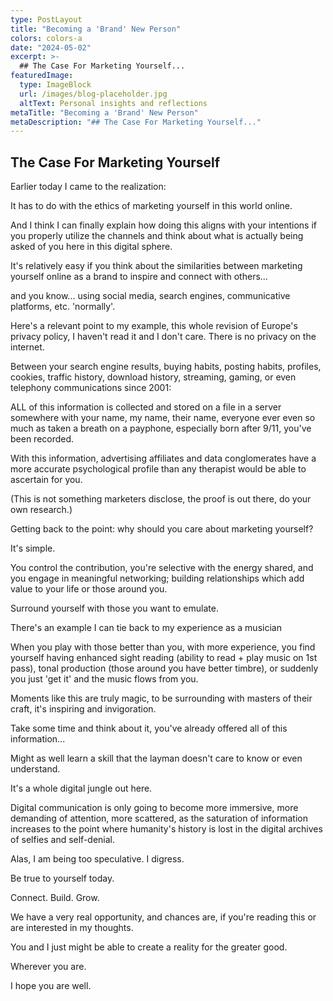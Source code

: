 ```yaml
---
type: PostLayout
title: "Becoming a 'Brand' New Person"
colors: colors-a
date: "2024-05-02"
excerpt: >-
  ## The Case For Marketing Yourself...
featuredImage:
  type: ImageBlock
  url: /images/blog-placeholder.jpg
  altText: Personal insights and reflections
metaTitle: "Becoming a 'Brand' New Person"
metaDescription: "## The Case For Marketing Yourself..."
---
```

## The Case For Marketing Yourself

Earlier today I came to the realization:

It has to do with the ethics of marketing yourself in this world online.

And I think I can finally explain how doing this aligns with your intentions if you properly utilize the channels and think about what is actually being asked of you here in this digital sphere.

It's relatively easy if you think about the similarities between marketing yourself online as a brand to inspire and connect with others...

and you know... using social media, search engines, communicative platforms, etc. 'normally'.

Here's a relevant point to my example, this whole revision of Europe's privacy policy, I haven't read it and I don't care. There is no privacy on the internet.

Between your search engine results, buying habits, posting habits, profiles, cookies, traffic history, download history, streaming, gaming, or even telephony communications since 2001:

ALL of this information is collected and stored on a file in a server somewhere with your name, my name, their name, everyone ever even so much as taken a breath on a payphone, especially born after 9/11, you've been recorded.

With this information, advertising affiliates and data conglomerates have a more accurate psychological profile than any therapist would be able to ascertain for you.

(This is not something marketers disclose, the proof is out there, do your own research.)

Getting back to the point: why should you care about marketing yourself?

It's simple.

You control the contribution, you're selective with the energy shared, and you engage in meaningful networking; building relationships which add value to your life or those around you.

Surround yourself with those you want to emulate.

There's an example I can tie back to my experience as a musician

When you play with those better than you, with more experience, you find yourself having enhanced sight reading (ability to read + play music on 1st pass), tonal production (those around you have better timbre), or suddenly you just 'get it' and the music flows from you.

Moments like this are truly magic, to be surrounding with masters of their craft, it's inspiring and invigoration.

Take some time and think about it, you've already offered all of this information...

Might as well learn a skill that the layman doesn't care to know or even understand.

It's a whole digital jungle out here.

Digital communication is only going to become more immersive, more demanding of attention, more scattered, as the saturation of information increases to the point where humanity's history is lost in the digital archives of selfies and self-denial.

Alas, I am being too speculative. I digress.

Be true to yourself today.

Connect. Build. Grow.

We have a very real opportunity, and chances are, if you're reading this or are interested in my thoughts.

You and I just might be able to create a reality for the greater good.

Wherever you are.

I hope you are well.

‍
